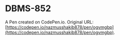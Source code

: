 # DBMS-852

A Pen created on CodePen.io. Original URL: [https://codepen.io/nazmusshakib878/pen/ogvmgbp](https://codepen.io/nazmusshakib878/pen/ogvmgbp).

